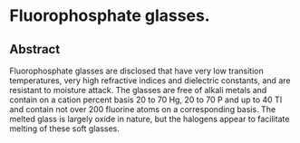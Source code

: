 # Fluorophosphate glasses.

## Abstract
Fluorophosphate glasses are disclosed that have very low transition temperatures, very high refractive indices and dielectric constants, and are resistant to moisture attack. The glasses are free of alkali metals and contain on a cation percent basis 20 to 70 Hg, 20 to 70 P and up to 40 TI and contain not over 200 fluorine atoms on a corresponding basis. The melted glass is largely oxide in nature, but the halogens appear to facilitate melting of these soft glasses.